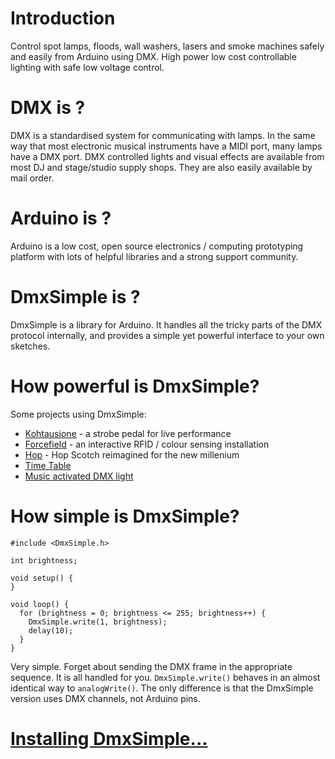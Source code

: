 # Introduction #

Control spot lamps, floods, wall washers, lasers and smoke machines safely and easily from Arduino using DMX. High power low cost controllable lighting with safe low voltage control.

# DMX is ? #

DMX is a standardised system for communicating with lamps. In the same way that most electronic musical instruments have a MIDI port, many lamps have a DMX port. DMX controlled lights and visual effects are available from most DJ and stage/studio supply shops. They are also easily available by mail order.

# Arduino is ? #

Arduino is a low cost, open source electronics / computing prototyping platform with lots of helpful libraries and a strong support community.

# DmxSimple is ? #

DmxSimple is a library for Arduino. It handles all the tricky parts of the DMX protocol internally, and provides a simple yet powerful interface to your own sketches.

# How powerful is DmxSimple? #

Some projects using DmxSimple:
  * [Kohtausjone](http://www.tasankokaiku.com/jarse/?p=268) - a strobe pedal for live performance
  * [Forcefield](http://www.tinker.it/en/Projects/Forcefield) - an interactive RFID / colour sensing installation
  * [Hop](http://www.tinker.it/en/Projects/Hop) - Hop Scotch reimagined for the new millenium
  * [Time Table](http://vimeo.com/6944430)
  * [Music activated DMX light](http://www.youtube.com/watch?v=GJfbM0zuRVk)

# How simple is DmxSimple? #

```
#include <DmxSimple.h>

int brightness;

void setup() {
}

void loop() {
  for (brightness = 0; brightness <= 255; brightness++) {
    DmxSimple.write(1, brightness);
    delay(10);
  }
}
```

Very simple. Forget about sending the DMX frame in the appropriate sequence. It is all handled for you. `DmxSimple.write()` behaves in an almost identical way to `analogWrite()`. The only difference is that the DmxSimple version uses DMX channels, not Arduino pins.

# [Installing DmxSimple...](DmxSimpleInstallation.md) #